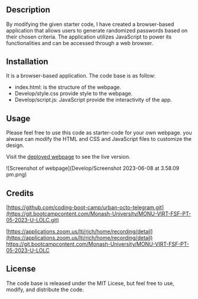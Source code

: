 # <Generate Secure-Passphrase>

## Description

By modifying the given starter code, I have created a browser-based application that allows users to generate randomized passwords based on their chosen criteria. The application utilizes JavaScript to power its functionalities and can be accessed through a web browser.

## Installation
It is a browser-based application.
The code base is as follow: 
* index.html: is the structure of the webpage.
* Develop/style.css provide style to the webpage.
* Develop/script.js: JavaScript provide the interactivity of the app.



## Usage

Please feel free to use this code as starter-code for your own webpage. you alwase can modify the HTML and CSS and JavaScript files to customize the design.

Visit the [deployed webpage](https://bazrahimi.github.io/secure-passphrase/) to see the live version.


![Screenshot of webpage](Develop/Screenshot 2023-06-08 at 3.58.09 pm.png)

## Credits

[https://github.com/coding-boot-camp/urban-octo-telegram.git](https://git.bootcampcontent.com/Monash-University/MONU-VIRT-FSF-PT-05-2023-U-LOLC.git)

[https://applications.zoom.us/lti/rich/home/recording/detail](https://applications.zoom.us/lti/rich/home/recording/detail)
[https://git.bootcampcontent.com/Monash-University/MONU-VIRT-FSF-PT-05-2023-U-LOLC
](https://applications.zoom.us/lti/rich/home/recording/detail)
## License

The code base is released under the MIT Licese, but feel free to use, modify, and distribute the code.
